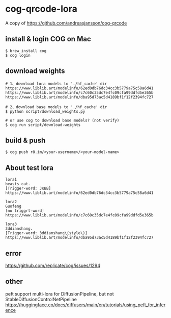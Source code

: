 # cog-qrcode-lora 
A copy of https://github.com/andreasjansson/cog-qrcode

## install & login COG on Mac
```angular2html
$ brew install cog
$ cog login
```
  
## download weights
```angular2html
# 1、download lora models to './hf_cache' dir 
https://www.liblib.art/modelinfo/62ed0db76dc34cc3b5779a75c58a6d41
https://www.liblib.art/modelinfo/c7c60c35dc7e4fc09cfa99ddfd5e365b
https://www.liblib.art/modelinfo/dba95d73ac5d4189bf1f12f2394fc727

# 2、download base models to './hf_cache' dir
$ python script/download_weights.py

# or use cog to download base models? (not verify)
$ cog run script/download-weights
```

## build & push
```angular2html
$ cog push r8.im/<your-username>/<your-model-name>
```  

## About test lora  
```angular2html
lora1
beasts cat.
[Trigger-word: JKBB]
https://www.liblib.art/modelinfo/62ed0db76dc34cc3b5779a75c58a6d41

lora2
Guofeng
[no triggrt-word]
https://www.liblib.art/modelinfo/c7c60c35dc7e4fc09cfa99ddfd5e365b

lora3
3ddianshang.
[Trigger-word: 3ddianshang\(style\)]
https://www.liblib.art/modelinfo/dba95d73ac5d4189bf1f12f2394fc727
```

## error 
https://github.com/replicate/cog/issues/1294

## other
peft support multi-lora for DiffusionPipeline, but not StableDiffusionControlNetPipeline
https://huggingface.co/docs/diffusers/main/en/tutorials/using_peft_for_inference
